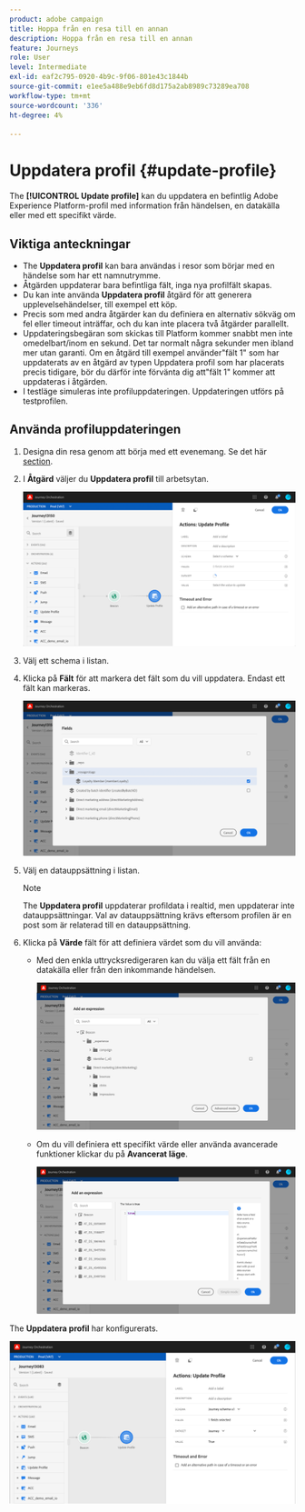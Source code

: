 ```yaml
---
product: adobe campaign
title: Hoppa från en resa till en annan
description: Hoppa från en resa till en annan
feature: Journeys
role: User
level: Intermediate
exl-id: eaf2c795-0920-4b9c-9f06-801e43c1844b
source-git-commit: e1ee5a488e9eb6fd8d175a2ab8989c73289ea708
workflow-type: tm+mt
source-wordcount: '336'
ht-degree: 4%

---
```


# Uppdatera profil {#update-profile}

The **[!UICONTROL Update profile]** kan du uppdatera en befintlig Adobe Experience Platform-profil med information från händelsen, en datakälla eller med ett specifikt värde.

## Viktiga anteckningar

* The **Uppdatera profil** kan bara användas i resor som börjar med en händelse som har ett namnutrymme.
* Åtgärden uppdaterar bara befintliga fält, inga nya profilfält skapas.
* Du kan inte använda **Uppdatera profil** åtgärd för att generera upplevelsehändelser, till exempel ett köp.
* Precis som med andra åtgärder kan du definiera en alternativ sökväg om fel eller timeout inträffar, och du kan inte placera två åtgärder parallellt.
* Uppdateringsbegäran som skickas till Platform kommer snabbt men inte omedelbart/inom en sekund. Det tar normalt några sekunder men ibland mer utan garanti. Om en åtgärd till exempel använder&quot;fält 1&quot; som har uppdaterats av en åtgärd av typen Uppdatera profil som har placerats precis tidigare, bör du därför inte förvänta dig att&quot;fält 1&quot; kommer att uppdateras i åtgärden.
* I testläge simuleras inte profiluppdateringen. Uppdateringen utförs på testprofilen.

## Använda profiluppdateringen

1. Designa din resa genom att börja med ett evenemang. Se det här [section](../building-journeys/journey.md).

1. I **Åtgärd** väljer du **Uppdatera profil** till arbetsytan.

   ![](../assets/profileupdate0.png)

1. Välj ett schema i listan.

1. Klicka på **Fält** för att markera det fält som du vill uppdatera. Endast ett fält kan markeras.

   ![](../assets/profileupdate2.png)

1. Välj en datauppsättning i listan.

   >[!NOTE]
   >
   >The **Uppdatera profil** uppdaterar profildata i realtid, men uppdaterar inte datauppsättningar. Val av datauppsättning krävs eftersom profilen är en post som är relaterad till en datauppsättning.

1. Klicka på **Värde** fält för att definiera värdet som du vill använda:

   * Med den enkla uttrycksredigeraren kan du välja ett fält från en datakälla eller från den inkommande händelsen.

      ![](../assets/profileupdate4.png)

   * Om du vill definiera ett specifikt värde eller använda avancerade funktioner klickar du på **Avancerat läge**.

      ![](../assets/profileupdate3.png)

The **Uppdatera profil** har konfigurerats.

![](../assets/profileupdate1.png)

